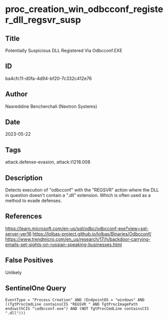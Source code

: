 # proc_creation_win_odbcconf_register_dll_regsvr_susp

## Title
Potentially Suspicious DLL Registered Via Odbcconf.EXE

## ID
ba4cfc11-d0fa-4d94-bf20-7c332c412e76

## Author
Nasreddine Bencherchali (Nextron Systems)

## Date
2023-05-22

## Tags
attack.defense-evasion, attack.t1218.008

## Description
Detects execution of "odbcconf" with the "REGSVR" action where the DLL in question doesn't contain a ".dll" extension. Which is often used as a method to evade defenses.

## References
https://learn.microsoft.com/en-us/sql/odbc/odbcconf-exe?view=sql-server-ver16
https://lolbas-project.github.io/lolbas/Binaries/Odbcconf/
https://www.trendmicro.com/en_us/research/17/h/backdoor-carrying-emails-set-sights-on-russian-speaking-businesses.html

## False Positives
Unlikely

## SentinelOne Query
```
EventType = "Process Creation" AND (EndpointOS = "windows" AND ((TgtProcCmdLine containsCIS "REGSVR " AND TgtProcImagePath endswithCIS "\odbcconf.exe") AND (NOT TgtProcCmdLine containsCIS ".dll")))

```